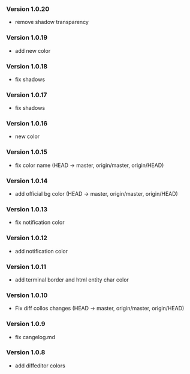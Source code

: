 ### Version 1.0.20
- remove shadow transparency

### Version 1.0.19
- add new color

### Version 1.0.18
- fix shadows

### Version 1.0.17
- fix shadows

### Version 1.0.16
- new color

### Version 1.0.15
- fix color name (HEAD -> master, origin/master, origin/HEAD)

### Version 1.0.14
- add official bg color (HEAD -> master, origin/master, origin/HEAD)

### Version 1.0.13
- fix notification color

### Version 1.0.12
- add  notification color

### Version 1.0.11
- add terminal border and html  entity char color

### Version 1.0.10
- Fix diff collos changes (HEAD -> master, origin/master, origin/HEAD)

### Version 1.0.9
- fix cangelog.md

### Version 1.0.8
- add diffeditor colors
